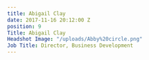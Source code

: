 ```yaml
---
title: Abigail Clay
date: 2017-11-16 20:12:00 Z
position: 9
Title: Abigail Clay
Headshot Image: "/uploads/Abby%20circle.png"
Job Title: Director, Business Development
---
```


